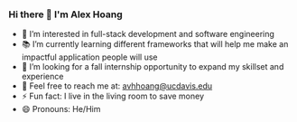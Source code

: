 ### Hi there 👋 I'm Alex Hoang

<!--
**AlexHoangs/AlexHoangs** is a ✨ _special_ ✨ repository because its `README.md` (this file) appears on your GitHub profile.

Here are some ideas to get you started: -->

- 👀 I’m interested in full-stack development and software engineering
- 📚 I’m currently learning different frameworks that will help me make an impactful application people will use
- 🏣 I’m looking for a fall internship opportunity to expand my skillset and experience
- 📧 Feel free to reach me at: avhhoang@ucdavis.edu
- ⚡ Fun fact: I live in the living room to save money
- 😄 Pronouns: He/Him
